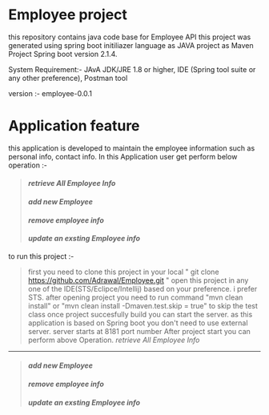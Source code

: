 # Employee project
this repository contains java code base for Employee API
this project was generated using spring boot initiliazer language as JAVA project as Maven Project Spring boot version 2.1.4.

System Requirement:-
JAvA JDK/JRE 1.8 or higher, IDE (Spring tool suite or any other preference), Postman tool

version :-
employee-0.0.1

Application feature
===================
this application is developed to maintain the employee information such as personal info, contact info. In this Application user get perform below operation :-
>#### *retrieve All Employee Info*
>#### *add new Employee*
>#### *remove employee info*
>#### *update an exsting Employee info*


to run this project :-
> first you need to clone this project in your local " git clone https://github.com/Adrawal/Employee.git "
> open this project in any one of the IDE(STS/Eclipce/Intellij) based on your preference. i prefer STS.
> after opening project you need to run command "mvn clean install" or "mvn clean install -Dmaven.test.skip = true" to skip the test class
> once project succesfully build you can start the server. as this application is based on Spring boot you don't need to use external server.
> server starts at 8181 port number
> After project start you can  perform above Operation.
> *retrieve All Employee Info*
-------------------------------

>#### *add new Employee*
>#### *remove employee info*
>#### *update an exsting Employee info*




